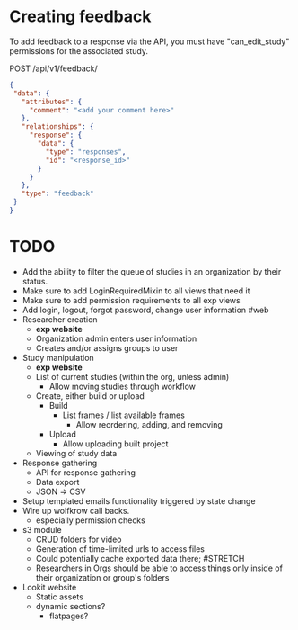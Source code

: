 
# Creating feedback
To add feedback to a response via the API, you must have "can_edit_study"
permissions for the associated study.

POST /api/v1/feedback/
```json
{
 "data": {
   "attributes": {
     "comment": "<add your comment here>"
   },
   "relationships": {
     "response": {
       "data": {
         "type": "responses",
         "id": "<response_id>"
       }
     }
   },
   "type": "feedback"
 }
}
```

# TODO
- Add the ability to filter the queue of studies in an organization by their status.
- Make sure to add LoginRequiredMixin to all views that need it
- Make sure to add permission requirements to all exp views
- Add login, logout, forgot password, change user information #web
- Researcher creation
  - **exp website**
  - Organization admin enters user information
  - Creates and/or assigns groups to user
- Study manipulation
  - **exp website**
  - List of current studies (within the org, unless admin)
    - Allow moving studies through workflow
  - Create, either build or upload
    - Build
      - List frames / list available frames
        - Allow reordering, adding, and removing
    - Upload
      - Allow uploading built project
  - Viewing of study data
- Response gathering
  - API for response gathering
  - Data export
  - JSON => CSV
- Setup templated emails functionality triggered by state change
- Wire up wolfkrow call backs.
  - especially permission checks
- s3 module
  - CRUD folders for video
  - Generation of time-limited urls to access files
  - Could potentially cache exported data there; #STRETCH
  - Researchers in Orgs should be able to access things only inside of their organization or group's folders
- Lookit website
  - Static assets
  - dynamic sections?
    - flatpages?

